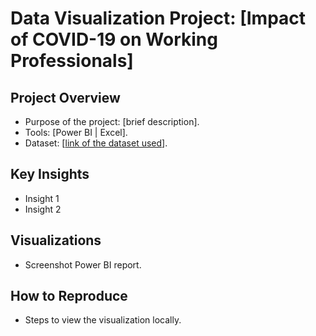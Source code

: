 # Data Visualization Project: [Impact of COVID-19 on Working Professionals]
## Project Overview
- Purpose of the project: [brief description].
- Tools: [Power BI | Excel].
- Dataset: [[link of the dataset used](https://www.kaggle.com/datasets/gcreatives/impact-of-covid-19-on-working-professionals/data)].

## Key Insights
- Insight 1
- Insight 2

## Visualizations
- Screenshot Power BI report.

## How to Reproduce
- Steps to view the visualization locally.
